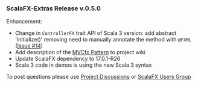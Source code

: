 ### ScalaFX-Extras Release v.0.5.0

Enhancement:

* Change in `ControllerFX` trait API of Scala 3 version: add abstract 'initialize()' removing need to manually annotate
  the method with `@FXML` ([Issue #14])
* Add description of the [MVCfx Pattern] to project wiki
* Update ScalaFX dependency to 17.0.1-R26
* Scala 3 code in demos is using the new Scala 3 syntax

To post questions please use [Project Discussions][Discussions] or [ScalaFX Users Group][scalafx-users]

[scalafx-users]: https://groups.google.com/forum/#!forum/scalafx-users

[Discussions]: https://github.com/scalafx/scalafx-extras/discussions

[MVCfx Pattern]: https://github.com/scalafx/scalafx-extras/wiki/MVCfx-Pattern

[Issue #14]: https://github.com/scalafx/scalafx-extras/issues/14


